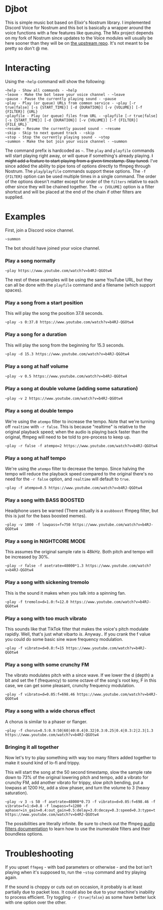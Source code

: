 # Djbot

This is simple music bot based on Elixir's Nostrum library. I implemented Discord Voice for Nostrum and this bot is basically a wrapper around the voice functions with a few features like queuing. The Mix project depends on my fork of Nostrum since updates to the Voice modules will usually be here sooner than they will be on [the upstream repo](https://github.com/Kraigie/nostrum). It's not meant to be pretty so don't @ me.

# Interacting

Using the `~help` command will show the following:

```
~help - Show all commands - ~help
~leave - Make the bot leave your voice channel - ~leave
~pause - Pause the currently playing sound - ~pause
~play - Play (or queue) URLs from common service - ~play [-r true|false] [-s {START_TIME}] [-d {DURATION}] [-v {VOLUME}] [-f {FILTER}] {URL}
~playfile - Play (or queue) files from URL - ~playfile [-r true|false] [-s {START_TIME}] [-d {DURATION}] [-v {VOLUME}] [-f {FILTER}] {FILE_URL}
~resume - Resume the currently paused sound - ~resume
~skip - Skip to next queued track - ~skip
~stop - Stop the currently playing sound - ~stop
~summon - Make the bot join your voice channel - ~summon
```

The command prefix is hardcoded as `~`.
The `play` and `playfile` commands will start playing right away, or will queue if something's already playing.
~~I might add a feature to start playing from a given timestamp. Stay tuned.~~
I've since added the ability to pipe tons of options directly to ffmpeg through Nostrum. The `play`/`playfile` commands support these options.
The `-f {FILTER}` option can be used multiple times in a single command. The order of the options doesn't matter
except for order of the `filters` relative to each other since they will be chained together.
The `-v {VOLUME}` option is a filter shortcut and will be placed at the end of the chain if other filters are supplied.

# Examples

First, join a Discord voice channel.

`~summon`

The bot should have joined your voice channel.

### Play a song normally

`~play https://www.youtube.com/watch?v=b4RJ-QGOtw4`

The rest of these examples will be using the same YouTube URL, but they can all be done with the `playfile` command and a filename (which support spaces).

### Play a song from a start position

This will play the song the position 37.8 seconds.

`~play -s 0:37.8 https://www.youtube.com/watch?v=b4RJ-QGOtw4`

### Play a song for a duration

This will play the song from the beginning for 15.3 seconds.

`~play -d 15.3 https://www.youtube.com/watch?v=b4RJ-QGOtw4`

### Play a song at half volume

`~play -v 0.5 https://www.youtube.com/watch?v=b4RJ-QGOtw4`

### Play a song at double volume (adding some saturation)

`~play -v 2 https://www.youtube.com/watch?v=b4RJ-QGOtw4`

### Play a song at double tempo

We're using the `atempo` filter to increase the tempo.
Note that we're turning off `realtime` with `-r false`.
This is because "realtime" is relative to the original playback speed;
when the audio is playing back faster than the original, ffmpeg will need to
be told to pre-process to keep up.

`~play -r false -f atempo=2 https://www.youtube.com/watch?v=b4RJ-QGOtw4`

### Play a song at half tempo

We're using the `atempo` filter to decrease the tempo.
Since halving the tempo will reduce the playback speed compared to the original
there's no need for the `-r false` option, and `realtime` will default to `true`.

`~play -f atempo=0.5 https://www.youtube.com/watch?v=b4RJ-QGOtw4`

### Play a song with BASS BOOSTED

Headphone users be warned (There actually is a `asubboost` ffmpeg filter, but this is just for the bass boosted memes). 

`~play -v 1000 -f lowpass=f=750 https://www.youtube.com/watch?v=b4RJ-QGOtw4`

### Play a song in NIGHTCORE MODE

This assumes the original sample rate is 48kHz. Both pitch and tempo will be increased by 30%.

`~play -r false -f asetrate=48000*1.3 https://www.youtube.com/watch?v=b4RJ-QGOtw4`

### Play a song with sickening tremolo

This is the sound it makes when you talk into a spinning fan.

`~play -f tremolo=d=1.0:f=12.0 https://www.youtube.com/watch?v=b4RJ-QGOtw4`

### Play a song with too much vibrato

This sounds like that TikTok filter that makes the voice's pitch modulate rapidly.
Well, that's just what vibarto *is*. Anyway..
If you crank the f value you could do some basic sine wave frequency modulation.

`~play -f vibrato=d=0.8:f=15 https://www.youtube.com/watch?v=b4RJ-QGOtw4`

### Play a song with some crunchy FM

The vibrato modulates pitch with a since wave. If we lower the d (depth) a bit
and set the f (frequency) to some octave of the song's root key, F in this case,
we can get some pleasant, crunchy frequency modulation.

`~play -f vibrato=d=0.05:f=698.46 https://www.youtube.com/watch?v=b4RJ-QGOtw4`

### Play a song with a wide chorus effect

A chorus is similar to a phaser or flanger.

`~play -f chorus=0.5:0.9:50|60|40:0.4|0.32|0.3:0.25|0.4|0.3:2|2.3|1.3 https://www.youtube.com/watch?v=b4RJ-QGOtw4`

### Bringing it all together

Now let's try to play something with way too many filters added together to make it sound kind of lo-fi and trippy.

This will start the song at the 50 second timestamp, slow the sample rate down to 73% of the original lowering pitch and tempo,
add a vibrato for crunchy FM, add another vibrato for trippy, slow pitch bending, put a lowpass at 1200 Hz, add a slow phaser, and turn the volume to 3 (heavy saturation).

`~play -v 3 -s 50 -f asetrate=48000*0.73 -f vibrato=d=0.05:f=698.46 -f vibrato=f=1:d=0.8 -f lowpass=f=1200 -f aphaser=in_gain=0.4:out_gain=0.5:delay=3.0:decay=0.3:speed=0.3:type=t https://www.youtube.com/watch?v=b4RJ-QGOtw4`

The possibilities are literally infinite. Be sure to check out the ffmpeg [audio filters documentation](https://ffmpeg.org/ffmpeg-filters.html#Audio-Filters) to learn how to
use the inumerable filters and their boundless options.

# Troubleshooting

If you upset `ffmpeg` - with bad parameters or otherwise - and the bot isn't playing when it's supposed to, run the `~stop` command and try playing again.

If the sound is choppy or cuts out on occasion, it probably is at least partially due to packet loss. It could also be due to your machine's inability to process efficient.
Try toggling `-r {true|false}` as some have better luck with one option over the other.